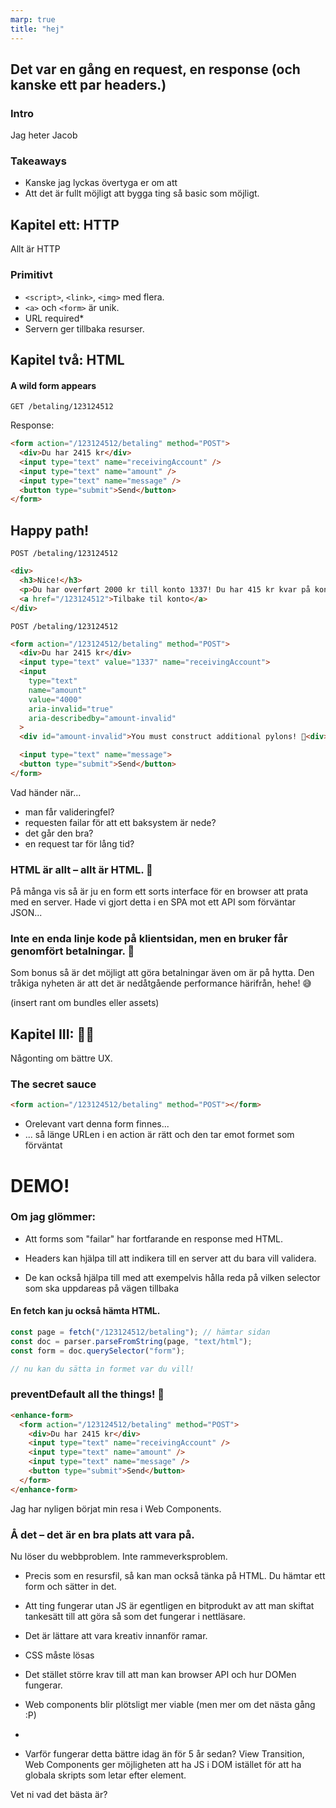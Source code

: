 ```yaml
---
marp: true
title: "hej"
---
```


<div>

## Det var en gång en request, en response (och kanske ett par headers.)

</div><div>

### Intro

Jag heter Jacob

</div><div>

### Takeaways

- Kanske jag lyckas övertyga er om att
- Att det är fullt möjligt att bygga ting så basic som möjligt.

</div><div>

## Kapitel ett: HTTP

Allt är HTTP

</div><div>

### Primitivt

- `<script>`, `<link>`, `<img>` med flera.
- `<a>` och `<form>` är unik.
- URL required\*
- Servern ger tillbaka resurser.

</div><div>

## Kapitel två: HTML

</div><div>

#### A wild form appears

`GET /betaling/123124512`

Response:

```html
<form action="/123124512/betaling" method="POST">
  <div>Du har 2415 kr</div>
  <input type="text" name="receivingAccount" />
  <input type="text" name="amount" />
  <input type="text" name="message" />
  <button type="submit">Send</button>
</form>
```

</div><div>

## Happy path!

`POST /betaling/123124512`

```html
<div>
  <h3>Nice!</h3>
  <p>Du har overført 2000 kr till konto 1337! Du har 415 kr kvar på konto.</p>
  <a href="/123124512">Tilbake til konto</a>
</div>
```

</div><div>

`POST /betaling/123124512`

```html
<form action="/123124512/betaling" method="POST">
  <div>Du har 2415 kr</div>
  <input type="text" value="1337" name="receivingAccount">
  <input
    type="text"
    name="amount"
    value="4000"
    aria-invalid="true"
    aria-describedby="amount-invalid"
  >
  <div id="amount-invalid">You must construct additional pylons! 💎<div>

  <input type="text" name="message">
  <button type="submit">Send</button>
</form>
```

</div><div>

Vad händer när...

- man får valideringfel?
- requesten failar för att ett baksystem är nede?
- det går den bra?
- en request tar för lång tid?

</div><div>

### HTML är allt – allt är HTML. 🧘

På många vis så är ju en form ett sorts interface för en browser att prata med en server. Hade vi gjort detta i en SPA mot ett API som förväntar JSON...

</div><div>

### Inte en enda linje kode på klientsidan, men en bruker får genomfört betalningar. 🫡

Som bonus så är det möjligt att göra betalningar även om är på hytta. Den tråkiga nyheten är att det är nedåtgående performance härifrån, hehe! 😅

(insert rant om bundles eller assets)

</div><div>

## Kapitel III: 💅✨

Någonting om bättre UX.

</div><div>

### The secret sauce

```html
<form action="/123124512/betaling" method="POST"></form>
```

- Orelevant vart denna form finnes...
- ... så länge URLen i en action är rätt och den tar emot formet som förväntat

</div><div>

# DEMO!

</div><div>

### Om jag glömmer:

- Att forms som "failar" har fortfarande en response med HTML.

- Headers kan hjälpa till att indikera till en server att du bara vill validera.
- De kan också hjälpa till med att exempelvis hålla reda på vilken selector som ska uppdareas på vägen tillbaka

</div><div>

#### En fetch kan ju också hämta HTML.

```javascript
const page = fetch("/123124512/betaling"); // hämtar sidan
const doc = parser.parseFromString(page, "text/html");
const form = doc.querySelector("form");

// nu kan du sätta in formet var du vill!
```

</div><div>

### preventDefault all the things! 🫨

```html
<enhance-form>
  <form action="/123124512/betaling" method="POST">
    <div>Du har 2415 kr</div>
    <input type="text" name="receivingAccount" />
    <input type="text" name="amount" />
    <input type="text" name="message" />
    <button type="submit">Send</button>
  </form>
</enhance-form>
```

Jag har nyligen börjat min resa i Web Components.

</div><div>

### Å det – det är en bra plats att vara på.

Nu löser du webbproblem. Inte rammeverksproblem.

</div><div>

- Precis som en resursfil, så kan man också tänka på HTML. Du hämtar ett form och sätter in det.

- Att ting fungerar utan JS är egentligen en bitprodukt av att man skiftat tankesätt till att göra så som det fungerar i nettläsare.

- Det är lättare att vara kreativ innanför ramar.
- CSS måste lösas
- Det stället större krav till att man kan browser API och hur DOMen fungerar.
- Web components blir plötsligt mer viable (men mer om det nästa gång :P)
-
- Varför fungerar detta bättre idag än för 5 år sedan? View Transition, Web Components ger möjligheten att ha JS i DOM istället för att ha globala skripts som letar efter element.

Vet ni vad det bästa är?

</div>
